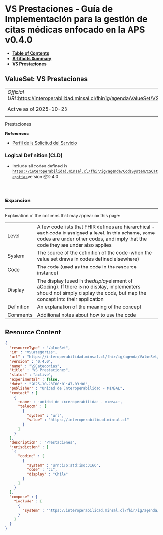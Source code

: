 # VS Prestaciones - Guía de Implementación para la gestión de citas médicas enfocado en la APS v0.4.0

* [**Table of Contents**](toc.md)
* [**Artifacts Summary**](artifacts.md)
* **VS Prestaciones**

## ValueSet: VS Prestaciones 

| | |
| :--- | :--- |
| *Official URL*:https://interoperabilidad.minsal.cl/fhir/ig/agenda/ValueSet/VSCategorias | *Version*:0.4.0 |
| Active as of 2025-10-23 | *Computable Name*:VSCategorias |

 
Prestaciones 

 **References** 

* [Perfil de la Solicitud del Servicio](StructureDefinition-SolicitudServicio.md)

### Logical Definition (CLD)

* Include all codes defined in [`https://interoperabilidad.minsal.cl/fhir/ig/agenda/CodeSystem/CSCategotias`](CodeSystem-CSCategotias.md)version 📦0.4.0

 

### Expansion

-------

 Explanation of the columns that may appear on this page: 

| | |
| :--- | :--- |
| Level | A few code lists that FHIR defines are hierarchical - each code is assigned a level. In this scheme, some codes are under other codes, and imply that the code they are under also applies |
| System | The source of the definition of the code (when the value set draws in codes defined elsewhere) |
| Code | The code (used as the code in the resource instance) |
| Display | The display (used in the*display*element of a[Coding](http://hl7.org/fhir/R4/datatypes.html#Coding)). If there is no display, implementers should not simply display the code, but map the concept into their application |
| Definition | An explanation of the meaning of the concept |
| Comments | Additional notes about how to use the code |



## Resource Content

```json
{
  "resourceType" : "ValueSet",
  "id" : "VSCategorias",
  "url" : "https://interoperabilidad.minsal.cl/fhir/ig/agenda/ValueSet/VSCategorias",
  "version" : "0.4.0",
  "name" : "VSCategorias",
  "title" : "VS Prestaciones",
  "status" : "active",
  "experimental" : false,
  "date" : "2025-10-23T00:01:47-03:00",
  "publisher" : "Unidad de Interoperabilidad - MINSAL",
  "contact" : [
    {
      "name" : "Unidad de Interoperabilidad - MINSAL",
      "telecom" : [
        {
          "system" : "url",
          "value" : "https://interoperabilidad.minsal.cl"
        }
      ]
    }
  ],
  "description" : "Prestaciones",
  "jurisdiction" : [
    {
      "coding" : [
        {
          "system" : "urn:iso:std:iso:3166",
          "code" : "CL",
          "display" : "Chile"
        }
      ]
    }
  ],
  "compose" : {
    "include" : [
      {
        "system" : "https://interoperabilidad.minsal.cl/fhir/ig/agenda/CodeSystem/CSCategotias"
      }
    ]
  }
}

```

